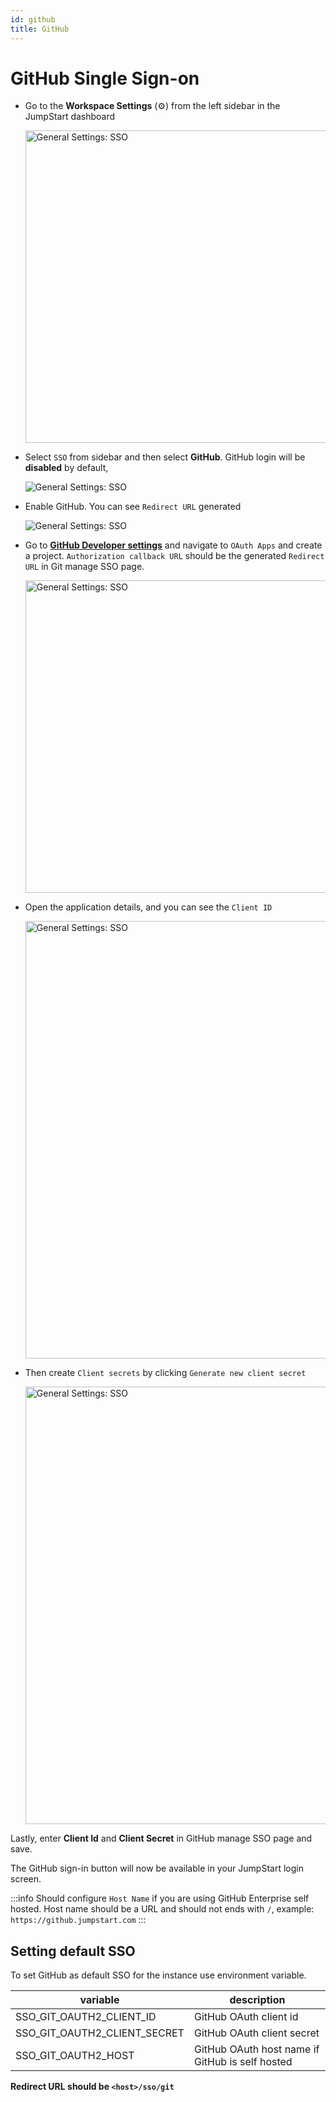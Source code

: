 ```yaml
---
id: github
title: GitHub
---
```


# GitHub Single Sign-on

- Go to the **Workspace Settings** (⚙️) from the left sidebar in the JumpStart dashboard
  <div style={{textAlign: 'center'}}>

  <img className="screenshot-full" src="/img/sso/general/workside.png" alt="General Settings: SSO" width="500"/>

  </div>

- Select `SSO` from sidebar and then select **GitHub**. GitHub login will be **disabled** by default,
  <div style={{textAlign: 'center'}}>

  <img className="screenshot-full" src="/img/sso/git/gitssov2.png" alt="General Settings: SSO" />

  </div>

- Enable GitHub. You can see `Redirect URL` generated
  <div style={{textAlign: 'center'}}>

  <img className="screenshot-full" src="/img/sso/git/gitsso2v2.png" alt="General Settings: SSO" />

  </div>

- Go to **[GitHub Developer settings](https://github.com/settings/developers)** and navigate to `OAuth Apps` and create a project. `Authorization callback URL` should be the generated `Redirect URL` in Git manage SSO page.
  <div style={{textAlign: 'center'}}>

  <img className="screenshot-full" src="/img/sso/git/create-project.png" alt="General Settings: SSO" width="500" />

  </div>

- Open the application details, and you can see the `Client ID`
  <div style={{textAlign: 'center'}}>

  <img className="screenshot-full" src="/img/sso/git/client-id.png" alt="General Settings: SSO" width="700"/>

  </div>

- Then create `Client secrets` by clicking `Generate new client secret`
  <div style={{textAlign: 'center'}}>

  <img className="screenshot-full" src="/img/sso/git/client-secret.png" alt="General Settings: SSO" width="700"/>

  </div>

Lastly, enter **Client Id** and **Client Secret** in GitHub manage SSO page and save.

The GitHub sign-in button will now be available in your JumpStart login screen.

:::info
Should configure `Host Name` if you are using GitHub Enterprise self hosted. Host name should be a URL and should not ends with `/`, example: `https://github.jumpstart.com`
:::

## Setting default SSO
To set GitHub as default SSO for the instance use environment variable.

| variable                              | description                                                   |
| ------------------------------------- | -----------------------------------------------------------   |
| SSO_GIT_OAUTH2_CLIENT_ID              | GitHub OAuth client id |
| SSO_GIT_OAUTH2_CLIENT_SECRET          | GitHub OAuth client secret |
| SSO_GIT_OAUTH2_HOST                   | GitHub OAuth host name if GitHub is self hosted |

**Redirect URL should be `<host>/sso/git`**